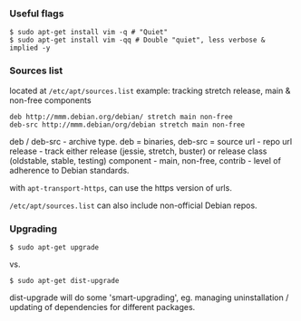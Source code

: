 ### Useful flags
```
$ sudo apt-get install vim -q # "Quiet"
$ sudo apt-get install vim -qq # Double "quiet", less verbose & implied -y
```
### Sources list
located at ```/etc/apt/sources.list```
example: tracking stretch release, main & non-free components
```
deb http://mmm.debian.org/debian/ stretch main non-free
deb-src http://mmm.debian/org/debian stretch main non-free
```

deb / deb-src - archive type. deb = binaries, deb-src = source
url - repo url
release - track either release (jessie, stretch, buster) or release class (oldstable, stable, testing)
component - main, non-free, contrib - level of adherence to Debian standards.

with ```apt-transport-https```, can use the https version of urls.

```/etc/apt/sources.list``` can also include non-official Debian repos.

### Upgrading
```shell
$ sudo apt-get upgrade
```
vs.
```shell
$ sudo apt-get dist-upgrade
```
dist-upgrade will do some 'smart-upgrading', eg. managing uninstallation / updating of dependencies for different packages.
